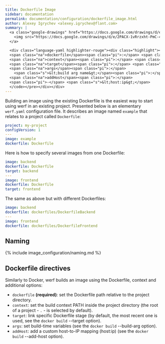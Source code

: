 ```yaml
---
title: Dockerfile Image
sidebar: documentation
permalink: documentation/configuration/dockerfile_image.html
author: Alexey Igrychev <alexey.igrychev@flant.com>
summary: |
  <a class="google-drawings" href="https://docs.google.com/drawings/d/e/2PACX-1vRrzxht-PmC-4NKq95DtLS9E7JrvtuHy0JpMKdylzlZtEZ5m7bJwEMJ6rXTLevFosWZXmi9t3rDVaPB/pub?w=2031&amp;h=144" data-featherlight="image">
    <img src="https://docs.google.com/drawings/d/e/2PACX-1vRrzxht-PmC-4NKq95DtLS9E7JrvtuHy0JpMKdylzlZtEZ5m7bJwEMJ6rXTLevFosWZXmi9t3rDVaPB/pub?w=1016&amp;h=72">
  </a>

  <div class="language-yaml highlighter-rouge"><div class="highlight"><pre class="highlight"><code><span class="na">image</span><span class="pi">:</span> <span class="s">&lt;image name... || ~&gt;</span>
  <span class="na">dockerfile</span><span class="pi">:</span> <span class="s">&lt;relative path&gt;</span>
  <span class="na">context</span><span class="pi">:</span> <span class="s">&lt;relative path&gt;</span>
  <span class="na">target</span><span class="pi">:</span> <span class="s">&lt;docker stage name&gt;</span>
  <span class="na">args</span><span class="pi">:</span>
    <span class="s">&lt;build arg name&gt;</span><span class="pi">:</span> <span class="s">&lt;value&gt;</span>
  <span class="na">addHost</span><span class="pi">:</span>
  <span class="pi">-</span> <span class="s">&lt;host:ip&gt;</span>
  </code></pre></div></div>
---
```


Building an image using the existing Dockerfile is the easiest way to start using werf in an existing project.
Presented below is an elementary `werf.yaml` configuration file. It describes an image named `example` that relates to a project called `Dockerfile`:

```yaml
project: my-project
configVersion: 1
---
image: example
dockerfile: Dockerfile
```

Here is how to specify several images from one Dockerfile:

```yaml
image: backend
dockerfile: Dockerfile
target: backend
---
image: frontend
dockerfile: Dockerfile
target: frontend
```

The same as above but with different Dockerfiles:

```yaml
image: backend
dockerfile: dockerfiles/DockerfileBackend
---
image: frontend
dockerfile: dockerfiles/DockerfileFrontend
```

## Naming

{% include image_configuration/naming.md %}

## Dockerfile directives

Similarly to Docker, werf builds an image using the Dockerfile, context and additional options:

- `dockerfile` **(required)**: set the Dockerfile path relative to the project directory.
- `context`: set the build context PATH inside the project directory (the root of a project - `.` - is selected by default).
- `target`: link specific Dockerfile stage (by default, the most recent one is used, see the `docker build` \-\-target option).
- `args`: set build-time variables (see the `docker build` \-\-build-arg option).
- `addHost`: add a custom host-to-IP mapping (host:ip) (see the `docker build` \-\-add-host option).
